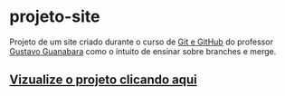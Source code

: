 # projeto-site
 Projeto de um site criado durante o curso de [Git e GitHub](https://www.cursoemvideo.com/curso/curso-de-git-e-github/) do professor [Gustavo Guanabara](https://github.com/gustavoguanabara) como o intuito de ensinar sobre branches e merge.
 
 
## [Vizualize o projeto clicando aqui](https://pedro-florentino.github.io/projeto-site/) ##
